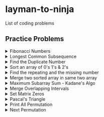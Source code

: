 # layman-to-ninja
List of coding problems

## Practice Problems

<details><summary>Fibonacci Numbers</summary>

```Java
package org.example;

import java.util.Arrays;

public class FibonacciNumber {

    public static void main(String[] args) {
        int n = 7;
        // recursive solution
        System.out.println(fib_recursive(n));

        // Dynamic programming
        int[] dp_arr = new int[n+1];
        Arrays.fill(dp_arr, -1);
        System.out.println(fib_memoization(n, dp_arr));
    }

    public static int fib_recursive(int n) {
        // base case
        if(n <= 1) return n;

        // recursive call
        return fib_recursive(n-1) + fib_recursive(n-2);
    }

    public static int fib_memoization(int n, int[] dp) {
        // base case
        if(n <= 1) return n;

        // if dp arr has value; use that
        if(dp[n] != -1) return dp[n];

        // Compute and Memoize the answer
        dp[n] = fib_memoization(n-1, dp) + fib_memoization(n-2, dp);
        return dp[n]; // first memoize; then return
    }

}

```
</details>

<details><summary>Longest Common Subsequence</summary>

##### Description

> A subsequence of a string is a new string generated from the original string with some characters (can be none) deleted without changing the relative order of the remaining characters.
> 
> For example, `"ace"` is a subsequence of `"abcde"`.
> 
> A common subsequence of two strings is a subsequence that is common to both strings.
>
> **Example**<br>
> **Input:** text1 = "abcde", text2 = "ace"
> **Output:** 3  
> **Explanation:** The longest common subsequence is "ace" and its length is 3.

Leetcode Link : [https://leetcode.com/problems/longest-common-subsequence/](https://leetcode.com/problems/longest-common-subsequence/)

##### Recursive Tree

[![](https://mermaid.ink/img/pako:eNp1VNFOwyAU_RWCD9OIZtC9rCYmk0t_QB8xBluqi21Zus7EOP9d2kLHsHYP2849l3s4B_qNc1NonOK3Vu3e0RPIBtlncynxhsORC5D4asQeLBZD1PECjFvoDAALvJwBdKCcADEwXqb_eaX2e9AlMp-6rdQOlduqSi_W67Jcr0luKtOmF8vl8m6ky8aJRjc398dOfWi02CyO6OEvzHuYOvEnPDd1bZqxzMOqxJfX9EriaTEeLAaWDX9h0cNuBgy4OXTIlOjVHJpiagEaTZh6fOFMGix6jnCGzSwrvA2cjkGFmTCXUxACi3MSNA5KsCioLAoKknFU0JIELf6QRLlwOlPoXePM7yCKDJgXHdkvqNc-5wid6ernCOb3F0UQFaIAjihzNswMy9CM9uEoJN6raFMi8ZbFKlwhY5HdIvlHFkO-Y06Z39RqDCuML7TTDl555pybrgire9UUaG-QaW7t8-yPmG2xxT714f4iToAAJYIAI8J-M5L5C33Xs06f8RIjhAmudVurbWFfSN89Yi_Bu661xKn9Waj2Q2LZ_FjeYVeoToti25kWp6Wq9ppgdejM41eTT8DIgq2yb7faoT-_UNVYiw)](https://mermaid.live/edit#pako:eNp1VNFOwyAU_RWCD9OIZtC9rCYmk0t_QB8xBluqi21Zus7EOP9d2kLHsHYP2849l3s4B_qNc1NonOK3Vu3e0RPIBtlncynxhsORC5D4asQeLBZD1PECjFvoDAALvJwBdKCcADEwXqb_eaX2e9AlMp-6rdQOlduqSi_W67Jcr0luKtOmF8vl8m6ky8aJRjc398dOfWi02CyO6OEvzHuYOvEnPDd1bZqxzMOqxJfX9EriaTEeLAaWDX9h0cNuBgy4OXTIlOjVHJpiagEaTZh6fOFMGix6jnCGzSwrvA2cjkGFmTCXUxACi3MSNA5KsCioLAoKknFU0JIELf6QRLlwOlPoXePM7yCKDJgXHdkvqNc-5wid6ernCOb3F0UQFaIAjihzNswMy9CM9uEoJN6raFMi8ZbFKlwhY5HdIvlHFkO-Y06Z39RqDCuML7TTDl555pybrgire9UUaG-QaW7t8-yPmG2xxT714f4iToAAJYIAI8J-M5L5C33Xs06f8RIjhAmudVurbWFfSN89Yi_Bu661xKn9Waj2Q2LZ_FjeYVeoToti25kWp6Wq9ppgdejM41eTT8DIgq2yb7faoT-_UNVYiw)

##### Code

```Java
package org.example;

import java.util.Arrays;

public class LongestCommonSubsequence {

    public static void main(String[] args) {

        // input
        char[] str1 = "ACD".toCharArray();
        char[] str2 = "CED".toCharArray();

        // recursive solution
        System.out.println("Recursive solution: " + lcs_rec(0,0, str1, str2));

        // Dynamic programming solution
        int[][] dp_arr = new int[str1.length][str2.length];
        Arrays.stream(dp_arr).forEach(a -> Arrays.fill(a, -1));
        System.out.println("DP solution: " + lcs_memoization(0, 0, str1, str2, dp_arr));
        Arrays.stream(dp_arr).forEach(a -> Arrays.fill(a, -1));
        System.out.println("DP Top down: " + lcs_topdown(str1.length-1, str2.length-1, str1, str2, dp_arr));
    }

    private static int lcs_rec(int i, int j, char[] str1, char[] str2) {
        // base case
        if(i >= str1.length || j >= str2.length)
            return 0;

        // when both ith and jth char matches
        if(str1[i] == str2[j])
            return 1+lcs_rec(i+1, j+1, str1, str2);

        // when ith and jth char does not match
        int left = lcs_rec(i+1, j, str1, str2);
        int right = lcs_rec(i, j+1, str1, str2);
        return Math.max(left, right);
    }

    // This method solves problem in BottomUp approach as we go from 0..n
    private static int lcs_memoization(int i, int j, char[] str1, char[] str2, int[][] dp) {
        // base case
        if(i >= str1.length || j >= str2.length)
            return 0;

        // if dp arr state has changed, use that value
        if(dp[i][j] != -1)
            return dp[i][j];

        // when both ith and jth char matches
        if(str1[i] == str2[j])
            return dp[i][j] = 1 + lcs_memoization(i+1, j+1, str1, str2, dp);

        // when ith and jth char does not match
        int left = lcs_memoization(i+1, j, str1, str2, dp);
        int right = lcs_memoization(i, j+1, str1, str2, dp);
        return dp[i][j] = Math.max(left, right);
    }

    private static int lcs_topdown(int i, int j, char[] str1, char[] str2, int[][] dp) {
        // base case
        if(i < 0 || j < 0)
            return 0;

        // if dp arr state has changed, use that value
        if(dp[i][j] != -1)
            return dp[i][j];

        // when both ith and jth char matches
        if(str1[i] == str2[j])
            return dp[i][j] = 1 + lcs_memoization(i-1, j-1, str1, str2, dp);

        // when ith and jth char does not match
        int left = lcs_memoization(i-1, j, str1, str2, dp);
        int right = lcs_memoization(i, j-1, str1, str2, dp);
        return dp[i][j] = Math.max(left, right);
    }

}
```

> **Recursive solution:** O(n.2^m), where m is the length of the first string and n is the length of the second string.<br>
> **Dynamic Programming:** O(n*m)
</details>

<details>
<summary>Find the Duplicate Number</summary>

##### Description
> Given array of `n+1` numbers contains `[1,n]` inclusive and there is only single repeated number
>
> Example:
> Input: nums = [1,3,4,2,2]
> Output: 2

Leetcode link: [https://leetcode.com/problems/find-the-duplicate-number/](https://leetcode.com/problems/find-the-duplicate-number/)

Exxplnation video: [https://www.youtube.com/watch?v=32Ll35mhWg0&ab_channel=takeUforward](https://www.youtube.com/watch?v=32Ll35mhWg0&ab_channel=takeUforward)

##### Code

```Java
package org.example;

import java.util.Arrays;
import java.util.NoSuchElementException;

public class FindDuplicateNumber {

    public static void main(String[] args) {
        int[] arr = {1,3,5,2,8,4,7,6,7};
        System.out.println("Optimal solution with linkedlist " +
                "slow and fast pointer :" + findDuplicate(arr));
        System.out.println("Brute force solution with sorting: " + findDuplicate_brute_force(arr));
        System.out.println("Hash frequency count solution: " + findDuplicate_hash_frequency(arr));
    }

    private static int findDuplicate(int[] arr) {
        int slowPtr = arr[0];
        int fastPtr = arr[0];

        do {    // first collision in loop
            slowPtr = arr[slowPtr];
            fastPtr = arr[arr[fastPtr]];
        } while (slowPtr != fastPtr);

        // meet at the start of loop to find duplicate
        fastPtr = arr[0];
        while (slowPtr != fastPtr) {
            slowPtr = arr[slowPtr];
            fastPtr = arr[fastPtr];
        }
        return slowPtr;
    }

    private static int findDuplicate_brute_force(int[] arr) {
        Arrays.sort(arr);
        for(int i=0; i<arr.length-1; i++) {
            if(arr[i] == arr[i+1]) {
                return arr[i];
            }
        }
        throw new NoSuchElementException("No duplicate found");
    }

    private static int findDuplicate_hash_frequency(int[] arr) {
        int[] freq = new int[arr.length];
        Arrays.fill(freq, 0);
        for(int num: arr) {
            freq[num]++;
        }
        for(int i=0; i<freq.length; i++) {
            if(freq[i] == 2)
                return i;
        }
        throw new NoSuchElementException("No duplicate found");
    }
}
```
</details>

<details>
<summary>
Sort an array of 0's 1's & 2's</summary>

##### Description

> Given array of n elements with 0, 1 and 2. Sort the array in single pass.
> 
> This is variation of Dutch National Flag Algorithm using which we can find solution in O(N) time.
> 
> Example:
> 
> Input: nums = [2,0,2,1,1,0]
> 
> Output: [0,0,1,1,2,2]

Leetcode link: [https://leetcode.com/problems/sort-colors/](https://leetcode.com/problems/sort-colors/)

Explnation video: [https://www.youtube.com/watch?v=oaVa-9wmpns&t=412s&ab_channel=takeUforward](https://www.youtube.com/watch?v=oaVa-9wmpns&t=412s&ab_channel=takeUforward)

##### Solution

Dutch National Flag Algorithm

![Color Sort Image - check in resource folder](https://share.sketchpad.app/22/07a-1ebb-1aea9d.png "Color Sort Algo")

##### Code

```Java
package org.example;

import java.util.Arrays;

public class SortColors {

    public static void main(String[] args) {
        int[] arr = {0,0,1,2,0,1,0,1,1,1,2,1,0};
        sortByBruteForce(arr);
        System.out.println();
        sortByCounting(arr);
        System.out.println();
        sortByDutchNationalFlagAlgo(arr);
    }

    private static void swap(int[] arr, int i, int j) {
        int tmp = arr[i];
        arr[i] = arr[j];
        arr[j] = tmp;
    }

    // single pass solution
    private static void sortByDutchNationalFlagAlgo(int[] arr) {
        int low = 0;
        int high = arr.length-1;
        int mid = 0;
        while(mid <= high) {
            switch (arr[mid]) {
                case 0 : {
                    swap(arr, low, mid);
                    low++;
                    mid++;
                    break;
                }
                case 1 : {
                    mid++;
                    break;
                }
                case 2 : {
                    swap(arr, mid, high);
                    high--;
                }
            }
        }
        for(int i: arr) {
            System.out.print(i + " ");
        }
    }

    private static void sortByBruteForce(int[] arr) {
        Arrays.sort(arr);
        for(int i: arr) {
            System.out.print(i + " ");
        }
    }

    // double pass solution O(2N)
    private static void sortByCounting(int[] arr) {
        int cnt_0s = 0;
        int cnt_1s = 0;
        int cnt_2s = 0;
        for(int i: arr) {
            if(i == 0) {
                cnt_0s++;
                continue;
            }
            if(i == 1) {
                cnt_1s++;
                continue;
            }
            cnt_2s++;
        }
        while(cnt_0s != 0 || cnt_1s != 0 || cnt_2s != 0) {
            if(cnt_0s != 0) {
                cnt_0s--;
                System.out.print(0 + " ");
                continue;
            }
            if(cnt_1s != 0) {
                cnt_1s--;
                System.out.print(1 + " ");
                continue;
            }
            cnt_2s--;
            System.out.print(2 + " ");
        }
    }
}
```
</details>

<details>
<summary>
Find the repeating and the missing number
</summary>

##### Description

> Given an unsorted array of size n. Array elements are in the range from 1 to n. One number from set {1, 2, …n} is missing and one number occurs twice in the array. Find these two numbers.
> 
> Example :
> 
> Input: arr[] = {4, 3, 6, 2, 1, 1}
> 
> Output: Missing = 5, Repeating = 1

GFG Problem link: [https://www.geeksforgeeks.org/find-a-repeating-and-a-missing-number/](https://www.geeksforgeeks.org/find-a-repeating-and-a-missing-number/)

Explanation video: [https://www.youtube.com/watch?v=5nMGY4VUoRY&ab_channel=takeUforward](https://www.youtube.com/watch?v=5nMGY4VUoRY&ab_channel=takeUforward)

##### Solution

Method 1 : Sorting

Approach:
Sort the input array. Traverse the array and check for missing and repeating.

Time Complexity: `O(nLogn)`

Note that after sorting, to find missing and repeating number in single pass is not that simple and intuitive. Do check for corner cases. Check the implementation and verify if that indeed find correct result.

![Repeating and missing number algo - check resource folder](https://share.sketchpad.app/22/89a-49a9-d4d5c0.png "Repeating and MissingNumber_sort image")

Code:

Input: `int[] arr = {4, 3, 6, 2, 1, 1};`

```Java
    private static void printTwoNumberBySorting(int[] arr) {
        System.out.println("Print by sorting");
        Arrays.sort(arr);
        for(int idx=1,arr_idx=0 ; arr_idx < arr.length;) {
            if(arr[arr_idx] != idx) {
                if(arr[arr_idx] < idx) {
                    System.out.println("Repeating Number: " + arr[arr_idx]);
                    arr_idx++;
                } else {
                    System.out.println("Missing Number: " + idx);
                    idx++;
                }
            } else {
                idx++;
                arr_idx++;
            }
        }
    }
```

Method 2: Print by Hash Frequency- counting

Time Complexity: O(n)

Auxiliary Space: O(n)

```Java
    private static void printTwoNumberByHashFrequency(int[] arr) {
        System.out.println("Print by hash frequency");
        int[] freq_arr = new int[arr.length+1];
        Arrays.fill(freq_arr, 0);
        for(int num: arr) {
            freq_arr[num]++;
        }
        for(int i=1; i<freq_arr.length; i++) {
            if(freq_arr[i] == 2)
                System.out.println("Repeating Number: " + i);
            if(freq_arr[i] == 0)
                System.out.println("Missing Number: " + i);
        }
    }
```

Method 3: Solve by equation

Approach:

- Let `x` be the missing and `y` be the repeating element.
- Get the sum of all numbers using formula `S = n(n+1)/2`
- Get sum of all number squares `S^2 = n(n+1)(2n+1)/6`
- The above two steps give us two equations, we can solve the equations and get the values of `x` and `y`.

In actual `arr` sum `x` will not be there and `y` will be there twice.

suppose give `arr` = `{2, 3, 3, 1, 4}` => 3 is repeating and 5 is missing 

So, `x - y` = `S - arr_sum` ((1+2+3+4+5) - (2+3+3+1+4))
`x - y` = 5 - 3 = 2

`x^2 - y^2` = `S^2 - arr_square_sum` ((1^2+2^2+3^2+4^2+5^2) - (2^2+3^2+3^2+1^2+4^2))
`(x+y)(x-y)` = 5^2 - 3^2 = 25 - 9 = 16

we can replace `x-y` value in above equation

`x+y` = 16/2 = 8

now,

`x-y` = 2

`x+y` = 8

`2x` = 10, `x` = 5, `y` = 3

Time Complexity: `O(n)`

Code

```Java
    private static void printTwoNumberByEquation(int[] arr) {
        System.out.println("Print by equation");
        int n = arr.length;
        long sum = ((long) n *(n+1))/2;
        long square_sum = (n*(n+1)*((2L *n)+1))/6;

        long arr_sum = Arrays.stream(arr).sum();
        long arr_square_sum = Arrays.stream(arr).map(num -> num * num).sum();

        long x_min_y = sum - arr_sum;
        long x_plus_y = (square_sum - arr_square_sum)/x_min_y;

        long x = (x_plus_y + x_min_y)/2;
        long y = x - x_min_y;
        System.out.println("Repeating Number: " + y);
        System.out.println("Missing Number: " + x);
    }
```

Method 4 : Use XOR operation

> XOR operation return `true` only if either condition is true, not both true and not both false. So, 1 and 0 gives 1 other is 0 and 1 gives 1
>
> Also note, number's XOR with self gives `0` as all bit cancel each other. `3^3 = 0`

Approach:

- Let x and y be the desired output elements.
- Calculate XOR of all the array elements.

`XOR = arr[0]^arr[1]^arr[2]…..arr[n-1]`

- XOR the result with all numbers from 1 to n

`XOR = XOR^1^2^…..^n`

- In the result `XOR`, all elements would nullify each other except `x` and `y`. All the bits that are set in `XOR` will be set in either `x` or `y`. So if we take any set bit (We have chosen the rightmost set bit in code) of `XOR` and divide the elements of the array in two sets – one set of elements with same bit set and other set with same bit not set. By doing so, we will get `x` in one set and `y` in another set. Now if we do XOR of all the elements in first set, we will get `x`, and by doing same in other set we will get `y`.
- We put array elements in 2 buckets based on set bit and then again put all elements from 1...n in 2 buckets. So, each bucket cancel all elements except `x` and `y`. As same number XOR cancel each other and gives 0

First 2 XOR operation is just to find set bit position and we took right most set bit

Time Complexity: `O(5n)` as we iterate 5 times i.e `O(n)`

```Java
    private static void printTwoNumberByXOR(int[] arr) {
        System.out.println("Print by XOR");
        int xor_all = 0;

        // get XOR of all arr elements
        for (int i : arr) {
            xor_all ^= i;
        }

        // XOR the above with numbers from 1 to n
        for(int i=1; i<=arr.length; i++) {
            xor_all ^= i;
        }

        int set_bit_no = xor_all & -xor_all;
        int x = 0;
        int y = 0;

        // now divide arr elements in two baskets based on set bit
        for (int j : arr) {
            if ((j & set_bit_no) != 0) {
                x ^= j;
            } else {
                y ^= j;
            }
        }

        for(int i=1; i<=arr.length; i++) {
            if((i & set_bit_no) != 0) {
                x ^= i;
            } else {
                y ^= i;
            }
        }

        // to figure out which one is missing and which one is repeating
        int x_count = 0;
        for(int num: arr) {
            if(num == x) {
                x_count++;
            }
        }
        if(x_count == 2) {
            System.out.println("Repeating Number: " + x);
            System.out.println("Missing Number: " + y);
        } else {
            System.out.println("Repeating Number: " + y);
            System.out.println("Missing Number: " + x);
        }
    }
```

</details>

<details>
<summary>Merge two sorted array in same two array</summary>

##### Description

> Given two sorted arrays, we need to merge them in O((n+m)*log(n+m)) time with O(1) extra space into a sorted array, when n is the size of the first array, and m is the size of the second array.
> 
> Exmple:
> 
> int[] arr1 = {34,35,36,37};
> 
> int[] arr2 = {3,4,5};
> 
> Output: 
> 3 4 5 34
> 
> 35 36 37

GFG problem link: [https://www.geeksforgeeks.org/efficiently-merging-two-sorted-arrays-with-o1-extra-space/](https://www.geeksforgeeks.org/efficiently-merging-two-sorted-arrays-with-o1-extra-space/)

Explanation video: [https://www.youtube.com/watch?v=hVl2b3bLzBw&t=431s&ab_channel=takeUforward](https://www.youtube.com/watch?v=hVl2b3bLzBw&t=431s&ab_channel=takeUforward)

##### Solution

Approach 1 : Selection sort on both array. As both are sorted; compare element from first array with first element of second array and swap if required and sort second array after every swap to keep both array sorted all the time.

Approach 2 : Shellsort - h-sorted array. Here we used h = n/2 and for odd n value we kept h = n/2 + n%2. Shellsort is extension of Insertion sort only, here we try to compare with h distance element instead of next element in array to reduce inversion pair in array. 

##### Code

```Java
package org.example;

public class MergeTwoArrWithConstantSpace {

    public static void main(String[] args) {
        int[] arr1 = {34,35,36,37};
        int[] arr2 = {3,4,5};
        sortTwoArrWithInsertionSort(arr1, arr2);
        printArray(arr1, arr2);
        int[] arr3 = {34,35,36,37};
        int[] arr4 = {3,4,5};
        sortTwoArrWithGapMethod_shellsort(arr3, arr4);
        printArray(arr3, arr4);
    }

    private static void sortTwoArrWithGapMethod_shellsort(int[] arr1, int[] arr2) {
        int n = arr1.length;
        int m = arr2.length;

        int h = (n+m)/2 + (n+m)%2;
        int i, j;
        while(h > 0) { // h-sort the array to swap long distance element

            // compare ele in first arr
            for(i = 0; i+h < n; i++) {
                if(arr1[i] > arr1[i+h]) {
                    int tmp = arr1[i];
                    arr1[i] = arr1[i+h];
                    arr1[i+h] = tmp;
                }
            }

            // compare ele in second arr
            for(j = h>n ? h-n : 0; i < n && j < m; i++,j++) {
                if(arr1[i] > arr2[j]) {
                    int tmp = arr1[i];
                    arr1[i] = arr2[j];
                    arr2[j] = tmp;
                }
            }

            // if we haven't checked all second arr elements
            if(j < m) {
                for(j = 0; j+h < m; j++) {
                    if(arr2[j] > arr2[j+h]) {
                        int tmp = arr2[j];
                        arr2[j] = arr2[j+h];
                        arr2[j+h] = tmp;
                    }
                }
            }
            h = h == 1 ? 0 : h/2 + h%2; // return 0 for h == 1 else infinite loop
        }
    }

    private static void sortTwoArrWithInsertionSort(int[] arr1, int[] arr2) {
        int n = arr1.length;
        int m = arr2.length;

        // apply Insertion sort logic
        for(int i = 0; i < n; i++) {
            if(arr1[i] > arr2[0]) { // comparing only with first ele as both arrays are sorted
                int tmp = arr1[i];
                arr1[i] = arr2[0];
                arr2[0] = tmp;
            }

            // sort second array if not sorted
            for(int j=1; j < m && arr2[j] < arr2[j-1]; j++) {
                int tmp = arr2[j];
                arr2[j] = arr2[j-1];
                arr2[j-1] = tmp;
            }
        }
    }

    private static void printArray(int[] arr1, int[] arr2) {
        // print the sorted arr 1
        for(int num: arr1) {
            System.out.print(num + " ");
        }
        System.out.println();
        // print the sorted arr 2
        for(int num: arr2) {
            System.out.print(num + " ");
        }
        System.out.println();
    }
}
```
</details>

<details>
<summary>
Maximum Subarray Sum - Kadane's Algo
</summary>

##### Description

> Given an integer array `nums`, find the contiguous subarray (containing at least one number) which has the largest sum and return its sum.
>
> A subarray is a contiguous part of an array.
> 
> Exmaple
> 
> Input: nums = [-2,1,-3,4,-1,2,1,-5,4]
> 
> Output: 6
> 
> Explanation: [4,-1,2,1] has the largest sum = 6.

Leetcode problem link: [https://leetcode.com/problems/maximum-subarray/](https://leetcode.com/problems/maximum-subarray/)

Explanation video : [https://www.youtube.com/watch?v=w_KEocd__20&t=167s&ab_channel=takeUforward](https://www.youtube.com/watch?v=w_KEocd__20&t=167s&ab_channel=takeUforward)

##### Solution

![Kadane's Algorithm](src/main/resources/img/Kadanes-algo.jpeg "Kadane's Algorithm")

##### Code

```Java
package org.example;

public class MaximumSubArraySum {

    public static void main(String[] args) {
        int[] arr = {-2,1,-3,4,-1,2,1,-5,4};
        System.out.println("Maximum subarray sum, Kadane's method: " +
                maxSubArraySum_Kadanes_algo(arr));
        System.out.println("Brute force approach: " +
                maxSubArraySum_bruteforce(arr));
    }

    private static int maxSubArraySum_Kadanes_algo(int[] arr) {
        int sum = 0;
        int max = arr[0];
        for(int num: arr) {
            sum += num;
            if(sum > max) max = sum;
            if(sum < 0) sum = 0;
        }
        return max;
    }

    private static int maxSubArraySum_bruteforce(int[] arr) {
        int max = 0;
        for(int i=0; i<arr.length; i++) {
            int sum = 0;
            for(int j=i; j<arr.length; j++) {
                sum += arr[j];
                max = Math.max(max, sum);
            }
        }
        return max;
    }
}
```
</details>

<details>
<summary>Merge Overlapping Intervals</summary>

##### Description
> Given an array of `intervals` where `intervals[i] = [start, end]`, merge all overlapping intervals, and return an array of the non-overlapping intervals that cover all the intervals in the input.

Example 1

> Input: intervals = [[1,3],[2,6],[8,10],[15,18]]
> 
> Output: [[1,6],[8,10],[15,18]]
> 
> Explanation: Since intervals [1,3] and [2,6] overlaps, merge them into [1,6].

Example 2

> Input: intervals = [[1,4],[4,5]]
> 
> Output: [[1,5]]
> 
> Explanation: Intervals [1,4] and [4,5] are considered overlapping.

Leetcode problem link: [https://leetcode.com/problems/merge-intervals/](https://leetcode.com/problems/merge-intervals/)

Explanation video : [https://www.youtube.com/watch?v=2JzRBPFYbKE&ab_channel=takeUforward](https://www.youtube.com/watch?v=2JzRBPFYbKE&ab_channel=takeUforward)

##### Code

```Java
package org.example;

import java.util.ArrayList;
import java.util.Arrays;
import java.util.Comparator;
import java.util.List;

public class MergeIntervals {

    public static void main(String[] args) {
        int[][] input = {{1,4}, {2,6}, {11,12}, {9,11}, {15,18}, {16,17}};
        int[][] output = mergeInterval(input);
        for(int[] arr : output) {
            System.out.print("(" + arr[0] + "," + arr[1] + ") ");
        }
    }

    private static int[][] mergeInterval(int[][] intervals) {
        List<int[]> result = new ArrayList<>();

        if(intervals == null || intervals.length == 0) {
            return result.toArray(new int[0][]);
        }

        Arrays.sort(intervals, Comparator.comparingInt(a -> a[0]));
        int start = intervals[0][0];
        int end = intervals[0][1];

        for(int[] arr: intervals) {
            if(arr[0] <= end)
                end = Math.max(end, arr[1]);
            else {
                result.add(new int[]{start, end});
                start = arr[0];
                end = arr[1];
            }
        }
        result.add(new int[]{start, end}); // add the last merged pair
        return result.toArray(new int[0][]);
    }
}
```
</details>

<details>
<summary>Set Matrix Zeros</summary>

##### Description

> Given an `m x n` integer matrix `matrix`, if an element is `0`, set its entire row and column to `0`'s.
>
> Example:
> 
> Input: matrix = 
> 
> [[1,1,1],
> 
>  [1,0,1],
> 
>  [1,1,1]]
> 
> Output: 
> 
> [[1,0,1],
> 
> [0,0,0],
> 
> [1,0,1]]

Leetcode problem link: [https://leetcode.com/problems/set-matrix-zeroes/](https://leetcode.com/problems/set-matrix-zeroes/)

Explanation video: [https://www.youtube.com/watch?v=M65xBewcqcI&ab_channel=takeUforward](https://www.youtube.com/watch?v=M65xBewcqcI&ab_channel=takeUforward)

##### Solution

1) Brute-force approach:

- traverse the matrix and check if any element is `0` - set entire row and column elements as -1.
- do not change any other `0` to `-1` while marking row and column
- iterate again and update all `-1` entry to `0`
- we assume given input matrix contains only `+ve` values else instead of `-1` choose any other value which is not present in matrix

![Set Matrix Zero - Brute force solution](src/main/resources/img/SetMatrixZero_bruteForce.png "Brute-force Solution")

Time Complexity: `O(m*n) * O(m+n)`

Space Complexity: O(1)

2) Brute-force optimization approach(with extra space):

 - to optimize further, we take 2 arrays of size rows and columns respectively. 
 - approach will be similar to the solution 1, traverse the `matrix` and for every `0` entry in matrix update `row` and `column` array's respective entry with `-1`.
 - here, we choose `-1` and not `0` as to avoid `row` and `column` array initialization with dummy values. As Java initialize both with `0`s.
 - traverse matrix again and for every index check respective `row` and `column` array entry, if any of them contain value `-1`, set matrix value as `0`

![Set Matrix Zero - Brute force optimal](src/main/resources/img/SetMatrixZero-bruteforce-optimal.png "Brute-force optimization solution")

Time Complexity: `O(n*m) + O(n*m)` = `O(2*n*m)` = `O(n*m)`

Space Complexity: `O(n) + O(m)` for taking 2 extra array

3) Optimal Approach (take those extra space inside matrix 1st row,column):

![Set Matrix Zero - Optimal](src/main/resources/img/SetMatrixZero_optimal.png "Optimal Solution")

Time Complexity: `O(2*n*m)` as we traverse twice

Space Complexity: `O(1)`

##### Code

```Java
package org.example;

import java.util.Arrays;

public class SetMatrixZeroes {

    public static void main(String[] args) {
        int[][] arr_input1 = {
                {1,1,1},
                {1,0,1},
                {1,1,1}
        };
        int[][] arr_input2 = Arrays.stream(arr_input1).map(int[]::clone).toArray(int[][]::new);
        int[][] arr_input3 = Arrays.stream(arr_input1).map(int[]::clone).toArray(int[][]::new);
        setZerosBruteforce(arr_input1);
        printMatrix(arr_input1);
        setZeroBruteforce_optimal(arr_input2);
        printMatrix(arr_input2);
        setZeros(arr_input3);
        printMatrix(arr_input3);
    }

    private static void setZeros(int[][] matrix) {
        boolean top_corner_flag = false;
        for(int i=0; i<matrix.length; i++) {
            if(matrix[i][0] == 0) top_corner_flag = true;
            for(int j=1; j<matrix[i].length; j++)
                if (matrix[i][j] == 0)
                    matrix[i][0] = matrix[0][j] = 0;
        }

        // traverse in reverse order
        for(int i=matrix.length-1; i>=0; i--) {
            for (int j=matrix[i].length-1; j>=1; j--)
                if(matrix[i][0] == 0 || matrix[0][j] == 0)
                    matrix[i][j] = 0;
            if(top_corner_flag) matrix[i][0] = 0;
        }
    }

    private static void setZeroBruteforce_optimal(int[][] matrix) {
        int[] row = new int[matrix.length];
        int[] column = new int[matrix[0].length]; // atleast 1 row will be there as per given constraints

        for(int i=0; i<matrix.length; i++) {
            for(int j=0; j<matrix[i].length; j++) {
                if(matrix[i][j] == 0) {
                    row[i] = -1; column[j] = -1;
                }
            }
        }

        for(int i=0; i<matrix.length; i++) {
            for(int j=0; j<matrix[i].length; j++) {
                if(row[i] == -1 || column[j] == -1)
                    matrix[i][j] = 0;
            }
        }
    }

    private static void setZerosBruteforce(int[][] matrix) {
        for(int i=0; i< matrix.length; i++) {
            for(int j=0; j<matrix[i].length; j++) {
                if(matrix[i][j] == 0) {
                    for(int row=0; row<matrix.length; row++) {
                        if(matrix[row][j] != 0) matrix[row][j] = -1;
                    }
                    for(int col=0; col<matrix[i].length; col++) {
                        if(matrix[i][col] != 0) matrix[i][col] = -1;
                    }
                }
            }
        }

        for(int i=0; i<matrix.length; i++)
            for(int j=0; j<matrix[i].length; j++)
                if(matrix[i][j] == -1) matrix[i][j] = 0;
    }

    private static void printMatrix(int[][] arr) {
        for(int[] a: arr) {
            for(int num: a) {
                System.out.print(num + " ");
            }
            System.out.println();
        }
    }
}
```
</details>

<details>
<summary>Pascal's Triangle</summary>

##### Description

> Given an integer numRows, return the first numRows of Pascal's triangle.
>
> In Pascal's triangle, each number is the sum of the two numbers directly above it as shown:

![Pascal's Triangle](https://upload.wikimedia.org/wikipedia/commons/0/0d/PascalTriangleAnimated2.gif "Pascal's Triangle wiki image")

##### Code

```Java
package org.example;

public class PascalTriangle {

    public static void main(String[] args) {
        int[][] pascal = pascalTriangle(5);
        for(int[] arr: pascal) {
            for(int ele: arr) {
                System.out.print(ele + " ");
            }
            System.out.println();
        }
    }

    private static int[][] pascalTriangle(int num) {
        int[][] result = new int[num][];
        int[] row, prev_row = new int[1];
        for(int i=0; i<num; i++) {
            row = new int[i+1];
            for(int j=0; j<=i; j++) {
                if(j==0 || j==i)
                    row[j] = 1;
                else
                    row[j] = prev_row[j-1] + prev_row[j];
            }
            prev_row = row;
            result[i] = row;
        }
        return result;
    }
}
```
</details>

<details>
<summary>Print All Permutation</summary>

##### Description

> Given input string or Input list or Input array - print all permutation of it.
>
> Example:
> Input: "ABC"
>
> Output:
> 
> ABC
ACB
BAC
BCA
CAB
CBA

##### Explanation:

Here is how we do it manually for input "DOG".
- Let’s take the first letter of our string input it in our memory: `D`
- Now, let’s take the remaining letters: `O`, `G`
- Let’s make one word by taking the remaining letters, and then add them to our first letter, one by one: `D` + `OG`, and `D` + `GO`. So we now have 2 permutations: `DOG` and `DGO`.
- Let’s move on to the second letter: `O`, and take the remaining letter and set them aside: `D` and `G`.
- Let’s make another permutation of those: `O` + `DG` and `O` + `GD`. Now we have 4 permutations: `DOG`, `DGO`, `ODG`, `OGD`.
- Now let’s tackle the last letter: `G`. And set aside the remaining letters: `D` and `O`.
- Let’s make permutation of that: `G` + `DO` and `G` + `OD`. Now we have 6 permutations: `DOG`, `DGO`, `ODG`, `OGD`, `GDO`, `GOD`.
- We’d now just have to return all these combinations in an array.

Above explanation quoted from blog: [https://medium.com/swlh/step-by-step-guide-to-solving-string-permutation-using-recursion-in-javascript-a11d098d5b83](https://medium.com/swlh/step-by-step-guide-to-solving-string-permutation-using-recursion-in-javascript-a11d098d5b83)

Let's implement same in Java for String input. As Strings are immutable in Java so any concat operation on String will generate new String. So, in case of Recursive call we can treat it as local parameter variable. Check below 2 implementation, #1 with String input and #2 with List<Integer>. In #2 we need create new object of `List<Integer>` for every recursive call.

1) String implementation

```Java
permute_str("", "ABC");
```

```Java
private static void permute_str(String prefix, String str) {
    int n = str.length();
    if(n == 0) System.out.println(prefix);
    else {
        for(int i=0; i<n; i++)
            permute_str(prefix + str.charAt(i), str.substring(0, i) + str.substring(i + 1, n));
    }
}
```

2) List<Integer> as param (can be any list of object)

```Java 
permute_list(new ArrayList<>(), new ArrayList<>(Arrays.asList(1,2)));
```

```Java
private static void permute_list(List<Integer> prefixList, List<Integer> list) {
    int n = list.size();
    if(n == 0) System.out.println(Arrays.toString(prefixList.toArray()));
    else {
        for(int i=0; i<n; i++) {
            // create new lists for next iteration
            List<Integer> newPrefList = new ArrayList<>(prefixList);
            List<Integer> newList = new ArrayList<>(list);

            newPrefList.add(newList.get(i));
            newList.remove(i);

            permute_list(newPrefList, newList);
        }
    }
}
```

Above #2 is same as #1 implementation, we take one element common and call recursive method to fetch permutation of `n-1` elements. Note, we created new list for each recursive call. 

This implementation are not the most efficient one in terms of time and space complexity but that is not our intention for above code. Above is to develop intuition about recursive call inside loop iteration.

Also read below stackoverflow answer:

> To use recursion effectively in design, you solve the problem by assuming you've already solved it. The mental springboard for the current problem is "if I could calculate the permutations of `n-1` characters, then I could calculate the permutations of `n` characters by choosing each one in turn and appending the permutations of the remaining `n-1` characters, which I'm pretending I already know how to do".
> 
> Then you need a way to do what's called "bottoming out" the recursion. Since each new sub-problem is smaller than the last, perhaps you'll eventually get to a sub-sub-problem that you REALLY know how to solve.
> 
> In this case, you already know all the permutations of ONE character - it's just the character. So you know how to solve it for `n=1` and for every number that's one more than a number you can solve it for, and you're done. This is very closely related to something called mathematical induction.

Link to answer: [https://stackoverflow.com/a/7540364](https://stackoverflow.com/a/7540364)

Above 2 implementation if we stare at the code for some time eventually it will be obvious. But if you google for 'print all permutation' implementation, most quoted solution is as below:

```Java 
permute(Arrays.asList(1,2), 0);
```

```Java
private static void permute(List<Integer> list, int k) {
    for(int i=k; i<list.size(); i++) {
        Collections.swap(list, i, k);
        permute(list, k+1);
        Collections.swap(list, k, i);
    }
    if(k == list.size()-1) {
        System.out.println(Arrays.toString(list.toArray()));
    }
}
```

Above code is doing same as the algorithm steps mentioned above, but it does that by swapping elements on the same list (we could use Array also).

Another thing to note here, `swap()` call before permutation is to actually swap the given list element and `swap()` call after permutation call is to undo the above first `swap()` done before so that for next iteration - **for the same recursive call level** - we get back the input list as given on the initial invocation.

##### Recursive call walkthrough with println statements

    ============WE ARE IN RECURSION========= with k = 0======
    ===========ITERATION=========== i = 0
    
        ============WE ARE IN RECURSION========= with k = 1======
        ===========ITERATION=========== i = 1

            ============WE ARE IN RECURSION========= with k = 2======
            Out of the for loop...
            ********Remove Call Stack=******** with k = 2***********

        ============WE ARE BACK IN RECURSION========= with k = 1======
        
        Out of the for loop...
        Printing Arr : ########## OUTPUT ###########
        [1, 2] 
        ********Remove Call Stack=******** with k = 1***********
        
    ============WE ARE BACK IN RECURSION========= with k = 0======
    
    ===========ITERATION=========== i = 1
    BEFORE permute: swap i: 1, k: 0 - arr :[2, 1]
        ============WE ARE IN RECURSION========= with k = 1======
        ===========ITERATION=========== i = 1
        
            ============WE ARE IN RECURSION========= with k = 2======
            Out of the for loop...
            ********Remove Call Stack=******** with k = 2***********
            
        ============WE ARE BACK IN RECURSION========= with k = 1======

        Out of the for loop...
        Printing Arr : ########## OUTPUT ###########
        [2, 1]
        ********Remove Call Stack=******** with k = 1***********

    ============WE ARE BACK IN RECURSION========= with k = 0======
    AFTER permute: swap i: 1, k: 0 - arr :[1, 2]
    Out of the for loop...
    ********Remove Call Stack=******** with k = 0***********

Above walk-through is for input `[1,2]`. Note how we are swapping elements before generating output and later swap it back before next iteration, which you can see at last line, code reverts `[2,1]` to `[1,2]`. That can be observed, and it will more obvious if you run code with input `[1,2,3]`.

Recursion is something that computers can do but Human can not and that's why it is very difficult to wrap our head around some code like above. At least I could not. We can prove it works, and we can debug and check that it works but when writing any new solution for any problem it is not very intuitive to come up with recursive solution.

Code with above println statements:

```Java 
permute(Arrays.asList(1,2), 0);
```

```Java
private static void permute(List<Integer> list, int k) {
    System.out.println("============WE ARE IN RECURSION========= with k = " + k + "======");
    for(int i=k; i<list.size(); i++) {
        System.out.println("===========ITERATION=========== i = " + i);
        Collections.swap(list, i, k);
        System.out.println(i != k ?
                "BEFORE permute: swap i: " + i + ", k: " + k + " - arr :" + Arrays.toString(list.toArray())
                : "");
        permute(list, k+1);
        System.out.println("============WE ARE BACK IN RECURSION========= with k = " + k + "======");
        Collections.swap(list, k, i);
        System.out.println(i != k ?
                "AFTER permute: swap i: " + i + ", k: " + k + " - arr :" + Arrays.toString(list.toArray())
                : "");
    }
    System.out.println(" Out of the for loop...");
    if(k == list.size()-1) {
        System.out.println(" Printing Arr : ");
        System.out.println(Arrays.toString(list.toArray()));
    }
    System.out.println("********Remove Call Stack=******** with k = " + k+"***********\n");
}
```
</details>

<details>
<summary>Next Permutation</summary>

##### Description

> A **permutation** of an array of integers is an arrangement of its members into a sequence or linear order.
> 
> For `arr = [1, 2, 3]`, the following are considered permutations of `arr: [1,2,3], [1,3,2], [3,1,2], [2,3,1]`.
> 
> The **next permutation** of an array of integers is the next lexicographically greater permutation of its integer. More formally, if all the permutations of the array are sorted in one container according to their lexicographical order, then the next permutation of that array is the permutation that follows it in the sorted container
> 
> Given an array of integers `nums`, find the next _permutation_ of `nums`.
> 
> **Example 1**:
> 
> Input: nums = [1,2,3]
> 
> Output: [1,3,2]
> 
> **Example 2**:
> 
> Input: nums = [3,2,1]
> 
> Output: [1,2,3]
> 
> **Example 3**:
> 
> Input: nums = [1,1,5]
> 
> Output: [1,5,1]

Leetcode problem link: [https://leetcode.com/problems/next-permutation/](https://leetcode.com/problems/next-permutation/)

Explanation Video: [https://youtu.be/LuLCLgMElus](https://youtu.be/LuLCLgMElus)

##### Solution

![Next Permutation](src/main/resources/img/next-permutation.jpeg "Next Permutation")

##### Code

```Java
public class NextPermutation {

    public static void main(String[] args) {
        int[] arr = {1, 3, 5, 4, 2};
        System.out.println("Next permutation: ");
        nextPermute(arr);
        for(int a: arr) {
            System.out.print(a + " ");
        }
    }

    private static void nextPermute(int[] arr) {
        if(arr == null || arr.length <= 1) return;
        int i = arr.length-2;
        while (i >= 0 && arr[i] >= arr[i+1]) i--;
        if(i >= 0) {
            int j = arr.length - 1;
            while (arr[j] <= arr[i]) j--;
            swap(arr, i , j);
        }
        reverse(arr, i+1, arr.length-1);
    }

    private static void swap(int[] arr, int i, int j) {
        int tmp = arr[i];
        arr[i] = arr[j];
        arr[j] = tmp;
    }

    private static void reverse(int[] arr, int i, int j) {
        while(i < j) swap(arr, i++, j--);
    }
}
```
</details>